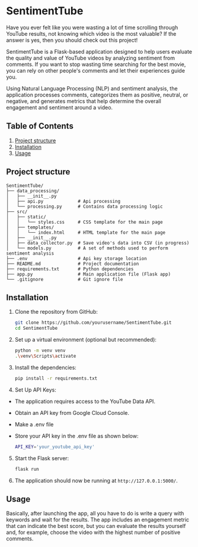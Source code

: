 # SentimentTube
Have you ever felt like you were wasting a lot of time scrolling through YouTube results, not knowing which video is the most valuable? If the answer is yes, then you should check out this project!

SentimentTube is a Flask-based application designed to help users evaluate the quality and value of YouTube videos by analyzing sentiment from comments. If you want to stop wasting time searching for the best movie, you can rely on other people's comments and let their experiences guide you.

Using Natural Language Processing (NLP) and sentiment analysis, the application processes comments, categorizes them as positive, neutral, or negative, and generates metrics that help determine the overall engagement and sentiment around a video.

## Table of Contents
1. [Project structure](#project-structure)
2. [Installation](#installation)
3. [Usage](#usage)

## Project structure
```
SentimentTube/
├── data_processing/
│   ├── __init__.py     
│   ├── api.py             # Api processing
│   └── processing.py      # Contains data processing logic
├── src/ 
│   ├── static/     
│   │   └── styles.css     # CSS template for the main page   
│   ├── templates/
│   │   └── index.html     # HTML template for the main page              
│   ├── __init__.py     
│   ├── data_collector.py  # Save video's data into CSV (in progress)
│   └── models.py          # A set of methods used to perform sentiment analysis
├── .env                   # Api key storage location
├── README.md              # Project documentation 
├── requirements.txt       # Python dependencies
├── app.py                 # Main application file (Flask app)
└── .gitignore             # Git ignore file
```

## Installation

1. Clone the repository from GitHub:

    ```bash
    git clone https://github.com/yourusername/SentimentTube.git
    cd SentimentTube
    ```

2. Set up a virtual environment (optional but recommended):

    ```bash
    python -m venv venv
    .\venv\Scripts\activate
    ```

3. Install the dependencies:

    ```bash
    pip install -r requirements.txt
    ```

4. Set Up API Keys:

* The application requires access to the YouTube Data API.
* Obtain an API key from Google Cloud Console.
* Make a .env file
* Store your API key in the .env file as shown below:

    ```bash
    API_KEY='your_youtube_api_key'
    ```

5. Start the Flask server:

    ```bash
    flask run
    ```

6. The application should now be running at `http://127.0.0.1:5000/`.

## Usage
Basically, after launching the app, all you have to do is write a query with keywords and wait for the results. The app includes an engagement metric that can indicate the best score, but you can evaluate the results yourself and, for example, choose the video with the highest number of positive comments. 